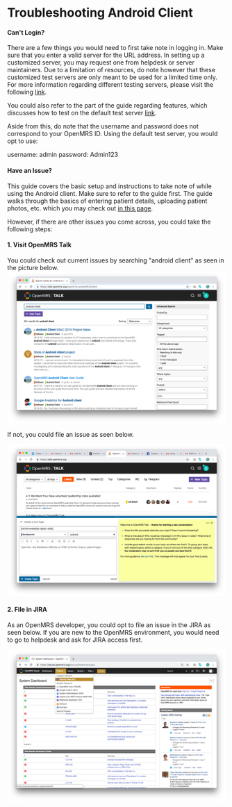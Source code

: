 # Troubleshooting Android Client

#### Can't Login?

There are a few things you would need to first take note in logging in. Make sure that you enter a valid server for the URL address. In setting up a customized server, you may request one from helpdesk or server maintainers. Due to a limitation of resources, do note however that these customized test servers are only meant to be used for a limited time only. For more information regarding different testing servers, please visit the following [link](https://wiki.openmrs.org/display/ISM/OpenMRS+environments). 

You could also refer to the part of the guide regarding features, which discusses how to test on the default test server [link](hhttps://openmrs.github.io/openmrs-android-client-user-guide/features.html).

Aside from this, do note that the username and password does not correspond to your OpenMRS ID. Using the default test server, you would opt to use:

username: admin
password: Admin123


#### Have an Issue?

This guide covers the basic setup and instructions to take note of while using the Android client. Make sure to refer to the guide first. The guide walks through the basics of entering patient details, uploading patient photos, etc. which you may check out [in this page](https://openmrs.github.io/openmrs-android-client-user-guide/features.html).

However, if there are other issues you come across, you could take the following steps:

#### 1. Visit OpenMRS Talk 

You could check out current issues by searching "android client" as seen in the picture below. 
![OpenMRS Talk Android Client Issues](assets/openmrs_talk_android_client.png)

If not, you could file an issue as seen below. 

![OpenMRS Talk Android Client Filing Issue](assets/openmrs_talk_android_client_file_issue.png)

#### 2. File in JIRA 

As an OpenMRS developer, you could opt to file an issue in the JIRA as seen below. If you are new to the OpenMRS environment, you would need to go to helpdesk and ask for JIRA access first.

![OpenMRS JIRA Android Client Filing Issue](assets/openmrs_jira_android_client_file_issue.png)


